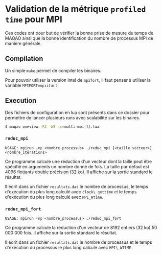 # Validation de la métrique `profiled time` pour MPI

Ces codes ont pour but de vérifier la bonne prise de mesure du temps de MAQAO ainsi que la bonne identification du nombre de processus MPI de manière générale.

## Compilation

Un simple `make` permet de compiler les binaires.

Pour pouvoir utiliser la version Intel de `mpifort`, il faut penser à utiliser la variable `MPIFORT=mpiifort`.

## Execution

Des fichiers de configuration en lua sont présents dans ce dossier pour permettre de lancer plusieurs runs avec scalabilité sur les binaires.

```bash
$ maqao oneview -R1 -WS -c=multi-mpi-[].lua
```

### `reduc_mpi`

```
USAGE: mpirun -np <nombre_processus> ./reduc_mpi [<taille_vecteur>] <nombre_itérations>
```

Ce programme calcule une réduction d'un vecteur dont la taille peut être spécifié en arguments un nombre donné de fois.
La taille par défaut est 4096 flottants double précision (32 ko).
Il affiche sur la sortie standard le résultat.

Il écrit dans un fichier `resultats.dat` le nombre de processus, le temps d'exécution du plus long calculé avec `clock\_gettime` et le temps d'exécution du plus long calculé avec `MPI_Wtime`.

### `reduc_mpi_fort`

```
USAGE: mpirun -np <nombre_processus> ./reduc_mpi_fort
```

Ce programme calcule la réduction d'un vecteur de 8192 entiers (32 ko) 50 000 000 fois.
Il affiche sur la sortie standard le résultat.

Il écrit dans un fichier `resultats.dat` le nombre de processus et le temps d'exécution du processus le plus long calculé avec `MPI\_WTIME` 

